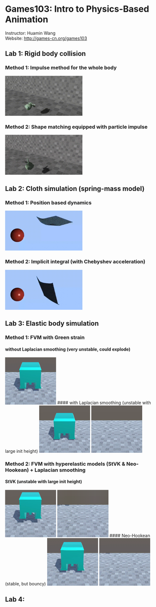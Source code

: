 # Games103: Intro to Physics-Based Animation
Instructor: Huamin Wang
<br>Website: http://games-cn.org/games103

## Lab 1: Rigid body collision
### Method 1: Impulse method for the whole body
<img src="https://github.com/KimiZhong17/Games103_hws/blob/main/hw1/bunny_collision_impulse.gif" width="50%"/>

### Method 2: Shape matching equipped with particle impulse
<img src="https://github.com/KimiZhong17/Games103_hws/blob/main/hw1/bunny_collision_shape_matching.gif" width="50%"/>

## Lab 2: Cloth simulation (spring-mass model)
### Method 1: Position based dynamics
<img src="https://github.com/KimiZhong17/Games103_hws/blob/main/hw2/cloth_simulation_PBD.gif" width="50%"/>

### Method 2: Implicit integral (with Chebyshev acceleration)
<img src="https://github.com/KimiZhong17/Games103_hws/blob/main/hw2/cloth_simulation_implicit_int.gif" width="50%"/>

## Lab 3: Elastic body simulation
### Method 1: FVM with Green strain
#### without Laplacian smoothing (very unstable, could explode)
<img src="https://github.com/KimiZhong17/Games103_hws/blob/main/hw3/results/FVM_no_smoothing.gif" width="33%"/>
#### with Laplacian smoothing (unstable with large init height)
<img src="https://github.com/KimiZhong17/Games103_hws/blob/main/hw3/results/FVM_low.gif" width="33%"/>
<img src="https://github.com/KimiZhong17/Games103_hws/blob/main/hw3/results/FVM_high.gif" width="33%"/>

### Method 2: FVM with hyperelastic models (StVK & Neo-Hookean) + Laplacian smoothing
#### StVK (unstable with large init height)
<img src="https://github.com/KimiZhong17/Games103_hws/blob/main/hw3/results/StVK_low.gif" width="33%"/>
<img src="https://github.com/KimiZhong17/Games103_hws/blob/main/hw3/results/StVK_high.gif" width="33%"/>
#### Neo-Hookean (stable, but bouncy)
<img src="https://github.com/KimiZhong17/Games103_hws/blob/main/hw3/results/NH_low.gif" width="33%"/>
<img src="https://github.com/KimiZhong17/Games103_hws/blob/main/hw3/results/NH_high.gif" width="33%"/>

## Lab 4:
